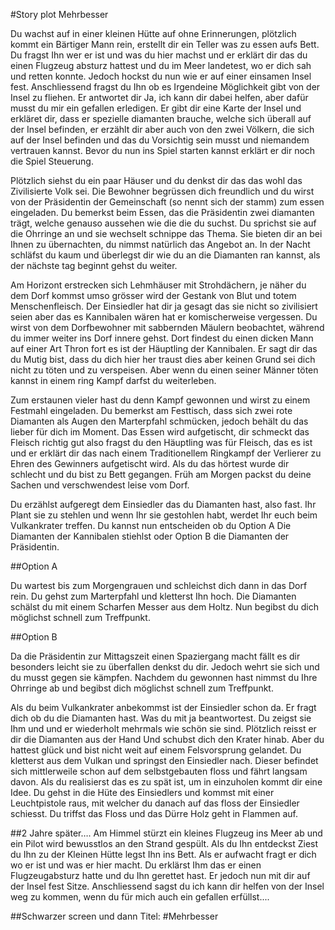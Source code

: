 #Story plot Mehrbesser

Du wachst auf in einer kleinen Hütte auf ohne Erinnerungen, plötzlich kommt ein Bärtiger Mann rein, erstellt dir ein Teller was zu essen aufs Bett. Du fragst Ihn wer er ist und was du hier machst und er erklärt dir das du einen Flugzeug absturz hattest und du im Meer landetest, wo er dich sah und retten konnte. Jedoch hockst du nun wie er auf einer einsamen Insel fest. Anschliessend fragst du Ihn ob es Irgendeine Möglichkeit gibt von der Insel zu fliehen. Er antwortet dir Ja, ich kann dir dabei helfen, aber dafür musst du mir ein gefallen erledigen. Er gibt dir eine Karte der Insel und erkläret dir, dass er spezielle diamanten brauche, welche sich überall auf der Insel befinden, er erzählt dir aber auch von den zwei Völkern, die sich auf der Insel befinden und das du Vorsichtig sein musst und niemandem vertrauen kannst. Bevor du nun ins Spiel starten kannst erklärt er dir noch die Spiel Steuerung.

Plötzlich siehst du ein paar Häuser und du denkst dir das das wohl das Zivilisierte Volk sei. Die Bewohner begrüssen dich freundlich und du wirst von der Präsidentin der Gemeinschaft (so nennt sich der stamm) zum essen eingeladen. Du bemerkst beim Essen, das die Präsidentin zwei diamanten trägt, welche genauso aussehen wie die die du suchst. Du sprichst sie auf die Ohrringe an und sie wechselt schnippe das Thema. Sie bieten dir an bei Ihnen zu übernachten, du nimmst natürlich das Angebot an. In der Nacht schläfst du kaum und überlegst dir wie du an die Diamanten ran kannst, als der nächste tag beginnt gehst du weiter. 

Am Horizont erstrecken sich Lehmhäuser mit Strohdächern, je näher du dem Dorf kommst umso grösser wird der Gestank von Blut und totem Menschenfleisch. Der Einsiedler hat dir ja gesagt das sie nicht so zivilisiert seien aber das es Kannibalen wären hat er komischerweise vergessen. Du wirst von dem Dorfbewohner mit sabbernden Mäulern beobachtet, während du immer weiter ins Dorf innere gehst. Dort findest du einen dicken Mann auf einer Art Thron fort es ist der Häuptling der Kannibalen. Er sagt dir das du Mutig bist, dass du dich hier her traust dies aber keinen Grund sei dich nicht zu töten und zu verspeisen. Aber wenn du einen seiner Männer töten kannst in einem ring Kampf darfst du weiterleben.

Zum erstaunen vieler hast du denn Kampf gewonnen und wirst zu einem Festmahl eingeladen. Du bemerkst am Festtisch, dass sich zwei rote Diamanten als Augen den Marterpfahl schmücken, jedoch behält du das lieber für dich im Moment. Das Essen wird aufgetischt, dir schmeckt das Fleisch richtig gut also fragst du den Häuptling was für Fleisch, das es ist und er erklärt dir das nach einem Traditionellem Ringkampf der Verlierer zu Ehren des Gewinners aufgetischt wird. Als du das hörtest wurde dir schlecht und du bist zu Bett gegangen. Früh am Morgen packst du deine Sachen und verschwendest leise vom Dorf.

Du erzählst aufgeregt dem Einsiedler das du Diamanten hast, also fast. Ihr Plant sie zu stehlen und wenn Ihr sie gestohlen habt, werdet Ihr euch beim Vulkankrater treffen. Du kannst nun entscheiden ob du Option A Die Diamanten der Kannibalen stiehlst oder Option B die Diamanten der Präsidentin.

##Option A

Du wartest bis zum Morgengrauen und schleichst dich dann in das Dorf rein. Du gehst zum Marterpfahl und kletterst Ihn hoch. Die Diamanten schälst du mit einem Scharfen Messer aus dem Holtz. Nun begibst du dich möglichst schnell zum Treffpunkt.

##Option B

Da die Präsidentin zur Mittagszeit einen Spaziergang macht fällt es dir besonders leicht sie zu überfallen denkst du dir. Jedoch wehrt sie sich und du musst gegen sie kämpfen.
Nachdem du gewonnen hast nimmst du Ihre Ohrringe ab und begibst dich möglichst schnell zum Treffpunkt.

Als du beim Vulkankrater anbekommst ist der Einsiedler schon da. Er fragt dich ob du die Diamanten hast. Was du mit ja beantwortest. Du zeigst sie Ihm und und er wiederholt mehrmals wie schön sie sind. Plötzlich reisst er dir die Diamanten aus der Hand Und schubst dich den Krater hinab. Aber du hattest glück und bist nicht weit auf einem Felsvorsprung gelandet. Du kletterst aus dem Vulkan und springst den Einsiedler nach. Dieser befindet sich mittlerweile schon auf dem selbstgebauten floss und fährt langsam davon. Als du realisierst das es zu spät ist, um in einzuholen kommt dir eine Idee. Du gehst in die Hüte des Einsiedlers und kommst mit einer Leuchtpistole raus, mit welcher du danach auf das floss der Einsiedler schiesst. Du triffst das Floss und das Dürre Holz geht in Flammen auf.

##2 Jahre später….
Am Himmel stürzt ein kleines Flugzeug ins Meer ab und ein Pilot wird bewusstlos an den Strand gespült. Als du Ihn entdeckst Ziest du Ihn zu der Kleinen Hütte legst Ihn ins Bett. Als er aufwacht fragt er dich wo er ist und was er hier macht. Du erklärst Ihm das er einen Flugzeugabsturz hatte und du Ihn gerettet hast. Er jedoch nun mit dir auf der Insel fest Sitze. Anschliessend sagst du ich kann dir helfen von der Insel weg zu kommen, wenn du für mich auch ein gefallen erfüllst....

##Schwarzer screen und dann Titel:
#Mehrbesser
